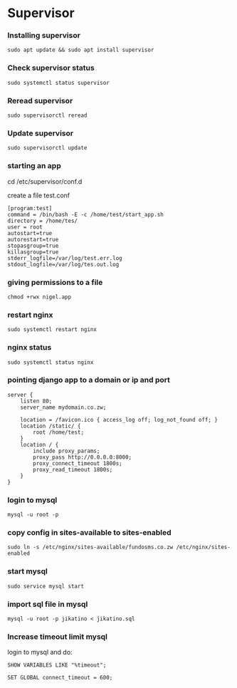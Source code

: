 # Supervisor

### Installing supervisor
```
sudo apt update && sudo apt install supervisor
```

### Check supervisor status
```
sudo systemctl status supervisor
```

### Reread supervisor
```
sudo supervisorctl reread
```

### Update supervisor
```
sudo supervisorctl update
```

### starting an app

cd /etc/supervisor/conf.d

create a file test.conf

```
[program:test]
command = /bin/bash -E -c /home/test/start_app.sh
directory = /home/tes/
user = root
autostart=true
autorestart=true
stopasgroup=true
killasgroup=true
stderr_logfile=/var/log/test.err.log
stdout_logfile=/var/log/tes.out.log

```

### giving permissions to a file

```
chmod +rwx nigel.app
```

### restart nginx
```
sudo systemctl restart nginx
```

### nginx status
```
sudo systemctl status nginx
```

### pointing django app to a domain or ip and port

```
server {
    listen 80;
    server_name mydomain.co.zw;

    location = /favicon.ico { access_log off; log_not_found off; }
    location /static/ {
        root /home/test;
    }
    location / {
        include proxy_params;
        proxy_pass http://0.0.0.0:8000;
        proxy_connect_timeout 1800s;
        proxy_read_timeout 1800s;
    }
}

```

### login to mysql
```
mysql -u root -p
```

### copy config in sites-available to sites-enabled
```
sudo ln -s /etc/nginx/sites-available/fundosms.co.zw /etc/nginx/sites-enabled
```

### start mysql
```
sudo service mysql start
```

### import sql file in mysql
```
mysql -u root -p jikatino < jikatino.sql
```

### Increase timeout limit mysql
login to mysql and do:
```
SHOW VARIABLES LIKE "%timeout";
```
```
SET GLOBAL connect_timeout = 600; 
```

